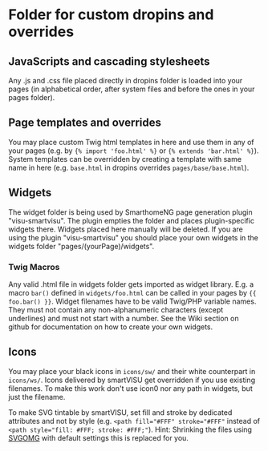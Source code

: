 # Folder for custom dropins and overrides

## JavaScripts and cascading stylesheets
Any .js and .css file placed directly in dropins folder is loaded into your pages (in alphabetical order, after system files and before the ones in your pages folder).

## Page templates and overrides
You may place custom Twig html templates in here and use them in any of your pages (e.g. by `{% import 'foo.html' %}` or `{% extends 'bar.html' %}`).
System templates can be overridden by creating a template with same name in here (e.g. `base.html` in dropins overrides `pages/base/base.html`).

## Widgets
The widget folder is being used by SmarthomeNG page generation plugin "visu-smartvisu". The plugin empties the folder and places plugin-specific widgets there. Widgets placed here manually will be deleted. If you are using the plugin "visu-smartvisu" you should place your own widgets in the widgets folder "pages/(yourPage)/widgets".

### Twig Macros
Any valid .html file in widgets folder gets imported as widget library. E.g. a macro `bar()` defined in `widgets/foo.html` can be called in your pages by `{{ foo.bar() }}`.
Widget filenames have to be valid Twig/PHP variable names. They must not contain any non-alphanumeric characters (except underlines) and must not start with a number.
See the Wiki section on github for documentation on how to create your own widgets.

## Icons
You may place your black icons in `icons/sw/` and their white counterpart in `icons/ws/`.
Icons delivered by smartVISU get overridden if you use existing filenames. To make this work don't use icon0 nor any path in widgets, but just the filename.

To make SVG tintable by smartVISU, set fill and stroke by dedicated attributes and not by style (e.g. `<path fill="#FFF" stroke="#FFF"` instead of `<path style="fill: #FFF; stroke: #FFF;"`).
Hint: Shrinking the files using [SVGOMG](https://jakearchibald.github.io/svgomg/) with default settings this is replaced for you.
